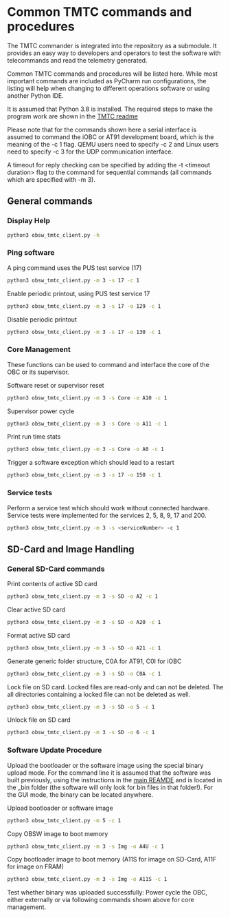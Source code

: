 # Common TMTC commands and procedures

The TMTC commander is integrated into the repository as a submodule.
It provides an easy way to developers and operators to test the software
with telecommands and read the telemetry generated.

Common TMTC commands and procedures will be listed here. 
While most important commands are included as PyCharm run configurations,
the listing will help when changing to different operations software
or using another Python IDE.

It is assumed that Python 3.8 is installed. The required steps to make
the program work are shown in the [TMTC readme](https://git.ksat-stuttgart.de/source/tmtc)

Please note that for the commands shown here a serial interface is assumed to
command the iOBC or AT91 development board, which is the meaning of the -c 1 flag.
QEMU users need to specify -c 2 and Linux users need to specify -c 3 for the 
UDP communication interface.

A timeout for reply checking can be specified by adding the -t \<timeout duration\> flag to the
command for sequential commands (all commands which are specified with -m 3).

## General commands

### Display Help
```sh
python3 obsw_tmtc_client.py -h
``` 
 
### Ping software

A ping command uses the PUS test service (17)
```sh
python3 obsw_tmtc_client.py -m 3 -s 17 -c 1 
```

Enable periodic printout, using PUS test service 17
```sh
python3 obsw_tmtc_client.py -m 3 -s 17 -o 129 -c 1
```

Disable periodic printout
```sh
python3 obsw_tmtc_client.py -m 3 -s 17 -o 130 -c 1
```

### Core Management

These functions can be used to command and interface the core of the OBC
or its supervisor.

Software reset or supervisor reset
```sh
python3 obsw_tmtc_client.py -m 3 -s Core -o A10 -c 1
```

Supervisor power cycle
```sh
python3 obsw_tmtc_client.py -m 3 -s Core -o A11 -c 1
```

Print run time stats
```sh
python3 obsw_tmtc_client.py -m 3 -s Core -o A0 -c 1
```

Trigger a software exception which should lead to a restart
```sh
python3 obsw_tmtc_client.py -m 3 -s 17 -o 150 -c 1
```

### Service tests

Perform a service test which should work without connected hardware.
Service tests were implemented for the services 2, 5, 8, 9, 17 and 200.

```sh
python3 obsw_tmtc_client.py -m 3 -s <serviceNumber> -c 1
```

## SD-Card and Image Handling

### General SD-Card commands

Print contents of active SD card
```sh
python3 obsw_tmtc_client.py -m 3 -s SD -o A2 -c 1 
``` 

Clear active SD card
```sh
python3 obsw_tmtc_client.py -m 3 -s SD -o A20 -c 1
``` 

Format active SD card
```sh
python3 obsw_tmtc_client.py -m 3 -s SD -o A21 -c 1
```

Generate generic folder structure, C0A for AT91, C0I for iOBC
```sh
python3 obsw_tmtc_client.py -m 3 -s SD -o C0A -c 1
```

Lock file on SD card. Locked files are read-only and can not be deleted.
The all directories containing a locked file can not be deleted as well.
```sh
python3 obsw_tmtc_client.py -m 3 -s SD -o 5 -c 1
```

Unlock file on SD card
```sh
python3 obsw_tmtc_client.py -m 3 -s SD -o 6 -c 1
```

###  Software Update Procedure

Upload the bootloader or the software image using the special
binary upload mode. For the command line it is assumed that the software was built previously, 
using the instructions in the [main REAMDE](https://git.ksat-stuttgart.de/source/sourceobsw/-/blob/master/README.md) and is located in the \_bin folder (the software will 
only look for bin files in that folder!).
For the GUI mode, the binary can be located anywhere.

Upload bootloader or software image
```sh
python3 obsw_tmtc_client.py -m 5 -c 1
```

Copy OBSW image to boot memory
```sh
python3 obsw_tmtc_client.py -m 3 -s Img -o A4U -c 1
```

Copy bootloader image to boot memory (A11S for image on SD-Card, A11F for image on FRAM)
```sh
python3 obsw_tmtc_client.py -m 3 -s Img -o A11S -c 1 
```
Test whether binary was uploaded successfully: 
Power cycle the OBC, either externally or via following commands
shown above for core management.
